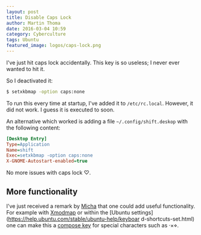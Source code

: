 ```yaml
---
layout: post
title: Disable Caps Lock
author: Martin Thoma
date: 2016-03-04 10:59
category: Cyberculture
tags: Ubuntu
featured_image: logos/caps-lock.png
---
```

I've just hit caps lock accidentally. This key is so useless; I never ever
wanted to hit it.

So I deactivated it:

```bash
$ setxkbmap -option caps:none
```

To run this every time at startup, I've added it to `/etc/rc.local`.
However, it did not work. I guess it is executed to soon.

An alternative which worked is adding a file `~/.config/shift.deskop` with the
following content:

```ini
[Desktop Entry]
Type=Application
Name=shift
Exec=setxkbmap -option caps:none
X-GNOME-Autostart-enabled=true
```


No more issues with caps lock ♡.


## More functionality

I've just received a remark by [Micha](http://plasisent.org/) that one could
add useful functionality. For example with
[Xmodmap](https://github.com/rosetree/tildeslash/blob/master/.Xmodmap) or
within the [Ubuntu settings](https://help.ubuntu.com/stable/ubuntu-help/keyboar
d-shortcuts-set.html) one can make this a [compose
key](https://en.wikipedia.org/wiki/Compose_key) for special characters such as
·×⋄.
